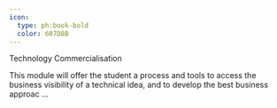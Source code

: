 ```yaml
---
icon:
  type: ph:book-bold
  color: 607D8B
---
```

Technology Commercialisation

This module will offer the student a process and tools to access the business visibility of a technical idea, and to develop the best business approac ... 
